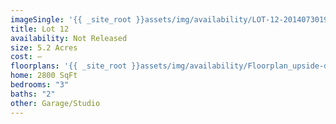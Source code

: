 ```yaml
---
imageSingle: '{{ _site_root }}assets/img/availability/LOT-12-20140730193628.png'
title: Lot 12
availability: Not Released
size: 5.2 Acres
cost: —
floorplans: '{{ _site_root }}assets/img/availability/Floorplan_upside-down-20140801131443.jpg'
home: 2800 SqFt
bedrooms: "3"
baths: "2"
other: Garage/Studio
---
```

